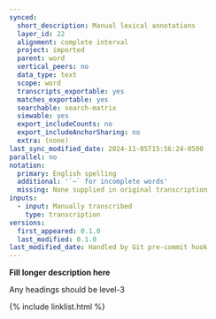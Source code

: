 ```yaml
---
synced:
  short_description: Manual lexical annotations
  layer_id: 22
  alignment: complete interval
  project: imported
  parent: word
  vertical_peers: no
  data_type: text
  scope: word
  transcripts_exportable: yes
  matches_exportable: yes
  searchable: search-matrix
  viewable: yes
  export_includeCounts: no
  export_includeAnchorSharing: no
  extra: (none)
last_sync_modified_date: 2024-11-05T15:56:24-0500
parallel: no
notation:
  primary: English spelling
  additional: '`~` for incomplete words'
  missing: None supplied in original transcription
inputs:
  - input: Manually transcribed
    type: transcription
versions:
  first_appeared: 0.1.0
  last_modified: 0.1.0
last_modified_date: Handled by Git pre-commit hook
---
```


**Fill longer description here**

Any headings should be level-3


{% include linklist.html %}
